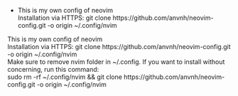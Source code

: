 <ul>
  <li>  This is my own config of neovim <br/>
        Installation via HTTPS: git clone https://github.com/anvnh/neovim-config.git -o origin ~/.config/nvim <br/> 
  </li>
</ul>
This is my own config of neovim <br/>
Installation via HTTPS: git clone https://github.com/anvnh/neovim-config.git -o origin ~/.config/nvim <br/>
Make sure to remove nvim folder in ~/.config. If you want to install without concerning, run this command: <br/> 
sudo rm -rf ~/.config/nvim && git clone https://github.com/anvnh/neovim-config.git -o origin ~/.config/nvim


